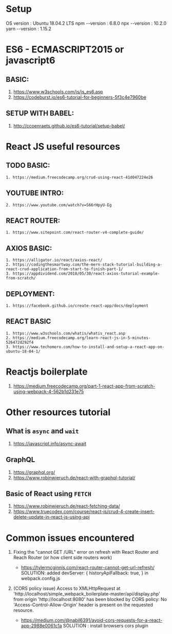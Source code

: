 # Setup

OS version	   : Ubuntu 18.04.2 LTS
npm --version  : 6.8.0
npx --version  : 10.2.0
yarn --version : 1.15.2

#  ES6 - ECMASCRIPT2015 or javascript6
## BASIC:
1. https://www.w3schools.com/js/js_es6.asp
2. https://codeburst.io/es6-tutorial-for-beginners-5f3c4e7960be

## SETUP WITH BABEL:
1. http://ccoenraets.github.io/es6-tutorial/setup-babel/


# React JS useful resources

## TODO BASIC: 
	1. https://medium.freecodecamp.org/crud-using-react-41d047224e26

## YOUTUBE INTRO: 
	2. https://www.youtube.com/watch?v=S66rHpyU-Eg

## REACT ROUTER:
	1. https://www.sitepoint.com/react-router-v4-complete-guide/
	
## AXIOS BASIC:
	1. https://alligator.io/react/axios-react/
	2. https://codingthesmartway.com/the-mern-stack-tutorial-building-a-react-crud-application-from-start-to-finish-part-1/
	3. https://appdividend.com/2018/05/30/react-axios-tutorial-example-from-scratch/

## DEPLOYMENT:
	1. https://facebook.github.io/create-react-app/docs/deployment

## REACT BASIC
	1. https://www.w3schools.com/whatis/whatis_react.asp
	2. https://medium.freecodecamp.org/learn-react-js-in-5-minutes-526472d292f4
	3. https://www.techomoro.com/how-to-install-and-setup-a-react-app-on-ubuntu-18-04-1/


# Reactjs boilerplate
1. https://medium.freecodecamp.org/part-1-react-app-from-scratch-using-webpack-4-562b1d231e75

# Other resources tutorial

## What is `async` and `wait`
1. https://javascript.info/async-await

## GraphQL
1. https://graphql.org/ 
2. https://www.robinwieruch.de/react-with-graphql-tutorial/

## Basic of React using `FETCH`
1. https://www.robinwieruch.de/react-fetching-data/
2. https://www.truecodex.com/course/react-js/crud-4-create-insert-delete-update-in-react-js-using-api


# Common issues encountered

1. Fixing the "cannot GET /URL" error on refresh with React Router and Reach Router (or how client side routers work)
 	- https://tylermcginnis.com/react-router-cannot-get-url-refresh/
 	SOLUTION: added devServer: { historyApiFallback: true, } in webpack.config.js

2. (CORS policy issue) Access to XMLHttpRequest at 'http://localhost/simple_webpack_boilerplate-master/api/display.php' from origin 'http://localhost:8080' has been blocked by CORS policy: No 'Access-Control-Allow-Origin' header is present on the requested resource.
 	- https://medium.com/@nabil6391/avoid-cors-requests-for-a-react-app-2988e0061c1a
 	SOLUTION : install browsers cors plugin